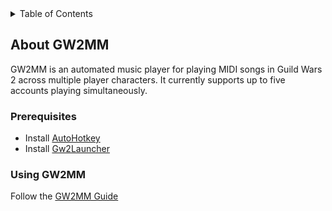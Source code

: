 <details>
  <summary>Table of Contents</summary>
  <ol>
    <li><a href="#about">About GW2MM</a></li>
      <ul>
        <li><a href="#prerequisites">Prerequisites</a></li>
        <li><a href="#usage">Using GW2MM</a></li>
      </ul></li>
  </ol>
</details>

<section id="about">

# About GW2MM
  <p> GW2MM is an automated music player for playing MIDI songs in Guild Wars 2 across multiple player characters. It currently supports up to five accounts playing simultaneously.</p>
</section>

### Prerequisites

* Install <a href="https://www.autohotkey.com/" alt="AutoHotkey">AutoHotkey</a>
* Install <a href="https://github.com/Healix/Gw2Launcher" alt="Gw2Launcher">Gw2Launcher</a>
</section>

### Using GW2MM

Follow the <a href="https://docs.google.com/document/d/1Ek9sHKd0PQw9vmecujCG7tVtNIkKMtPnIPPEBio5ZoU/edit" alt="GW2MM Guide">GW2MM Guide</a>

